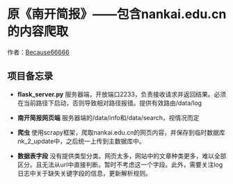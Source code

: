 # 原《南开简报》——包含nankai.edu.cn的内容爬取

作者：[Because66666](https://github.com/Because66666)

## 项目备忘录

- **flask_server.py**
    服务器端，开放端口2233，负责接收请求并返回结果。必须在当前路径下启动，否则导致相对路径报错。提供有效路由/data/log

- **南开简报网页端**
    服务器端的/data/info和/data/search，视情况而定

- **爬虫**
    使用scrapy框架，爬取nankai.edu.cn的网页内容，并保存到临时数据库nk_2_update中，之后统一上传到主数据库中。

- **数据表字段**
    没有提供类型分类。网页太多，网站中的文章种类更多，难以全部区分。且无法从url中直接判断。暂时不考虑这一个字段。此外，需要关注log日志中关于缺失关键字段的信息，更新解析规则。
